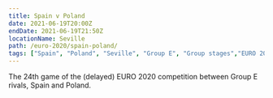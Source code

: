 ```yaml
---
title: Spain v Poland
date: 2021-06-19T20:00Z
endDate: 2021-06-19T21:50Z
locationName: Seville
path: /euro-2020/spain-poland/
tags: ["Spain", "Poland", "Seville", "Group E", "Group stages","EURO 2020"]
---
```


The 24th game of the (delayed) EURO 2020 competition between Group E rivals, Spain and Poland.